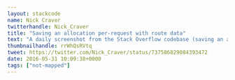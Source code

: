 ```yaml
---
layout: stackcode
name: Nick Craver
twitterhandle: Nick_Craver
title: "Saving an allocation per-request with route data"
text: "A daily screenshot from the Stack Overflow codebase (saving an allocation per-request with route data). "
thumbnailhandle: rrWhQsRVtq
tweet: https://twitter.com/Nick_Craver/status/737586829084393472
date: 2016-05-31 10:09:38+0000
tags: ["not-mapped"]
---
```

